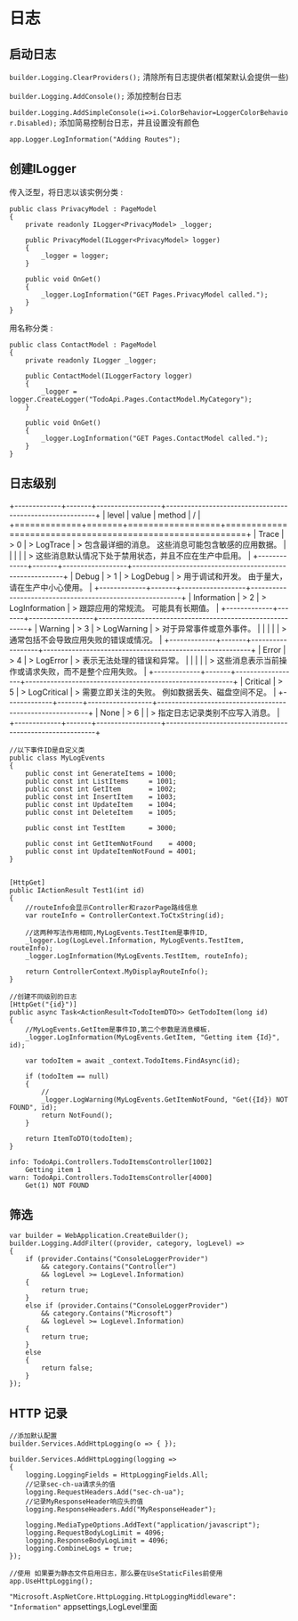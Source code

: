 # 日志

## 启动日志

`builder.Logging.ClearProviders();`
清除所有日志提供者(框架默认会提供一些)

`builder.Logging.AddConsole();` 添加控制台日志

`builder.Logging.AddSimpleConsole(i=>i.ColorBehavior=LoggerColorBehavior.Disabled);`
添加简易控制台日志，并且设置没有颜色

`app.Logger.LogInformation("Adding Routes");`

## 创建ILogger

传入泛型，将日志以该实例分类 :

    public class PrivacyModel : PageModel
    {
        private readonly ILogger<PrivacyModel> _logger;

        public PrivacyModel(ILogger<PrivacyModel> logger)
        {
            _logger = logger;
        }

        public void OnGet()
        {
            _logger.LogInformation("GET Pages.PrivacyModel called.");
        }
    }

用名称分类 :

    public class ContactModel : PageModel
    {
        private readonly ILogger _logger;

        public ContactModel(ILoggerFactory logger)
        {
            _logger = logger.CreateLogger("TodoApi.Pages.ContactModel.MyCategory");
        }

        public void OnGet()
        {
            _logger.LogInformation("GET Pages.ContactModel called.");
        }
    }

## 日志级别

+-------------+-------+------------------+----------------------------------------------------------+
| level       | value | method           | /                                                        |
+=============+=======+==================+==========================================================+
| Trace       | > 0   | > LogTrace       | > 包含最详细的消息。 这些消息可能包含敏感的应用数据。    |
|             |       |                  | > 这些消息默认情况下处于禁用状态，并且不应在生产中启用。 |
+-------------+-------+------------------+----------------------------------------------------------+
| Debug       | > 1   | > LogDebug       | > 用于调试和开发。 由于量大，请在生产中小心使用。        |
+-------------+-------+------------------+----------------------------------------------------------+
| Information | > 2   | > LogInformation | > 跟踪应用的常规流。 可能具有长期值。                    |
+-------------+-------+------------------+----------------------------------------------------------+
| Warning     | > 3   | > LogWarning     | > 对于异常事件或意外事件。                               |
|             |       |                  | > 通常包括不会导致应用失败的错误或情况。                 |
+-------------+-------+------------------+----------------------------------------------------------+
| Error       | > 4   | > LogError       | > 表示无法处理的错误和异常。                             |
|             |       |                  | > 这些消息表示当前操作或请求失败，而不是整个应用失败。   |
+-------------+-------+------------------+----------------------------------------------------------+
| Critical    | > 5   | > LogCritical    | > 需要立即关注的失败。 例如数据丢失、磁盘空间不足。      |
+-------------+-------+------------------+----------------------------------------------------------+
| None        | > 6   |                  | > 指定日志记录类别不应写入消息。                         |
+-------------+-------+------------------+----------------------------------------------------------+

    //以下事件ID是自定义类
    public class MyLogEvents
    {
        public const int GenerateItems = 1000;
        public const int ListItems     = 1001;
        public const int GetItem       = 1002;
        public const int InsertItem    = 1003;
        public const int UpdateItem    = 1004;
        public const int DeleteItem    = 1005;

        public const int TestItem      = 3000;

        public const int GetItemNotFound    = 4000;
        public const int UpdateItemNotFound = 4001;
    }


    [HttpGet]
    public IActionResult Test1(int id)
    {
        //routeInfo会显示Controller和razorPage路线信息
        var routeInfo = ControllerContext.ToCtxString(id);

        //这两种写法作用相同,MyLogEvents.TestItem是事件ID,
        _logger.Log(LogLevel.Information, MyLogEvents.TestItem, routeInfo);
        _logger.LogInformation(MyLogEvents.TestItem, routeInfo);

        return ControllerContext.MyDisplayRouteInfo();
    }

    //创建不同级别的日志
    [HttpGet("{id}")]
    public async Task<ActionResult<TodoItemDTO>> GetTodoItem(long id)
    {
        //MyLogEvents.GetItem是事件ID,第二个参数是消息模板.
        _logger.LogInformation(MyLogEvents.GetItem, "Getting item {Id}", id);

        var todoItem = await _context.TodoItems.FindAsync(id);

        if (todoItem == null)
        {
            //
            _logger.LogWarning(MyLogEvents.GetItemNotFound, "Get({Id}) NOT FOUND", id);
            return NotFound();
        }

        return ItemToDTO(todoItem);
    }

    info: TodoApi.Controllers.TodoItemsController[1002]
        Getting item 1
    warn: TodoApi.Controllers.TodoItemsController[4000]
        Get(1) NOT FOUND

## 筛选

    var builder = WebApplication.CreateBuilder();
    builder.Logging.AddFilter((provider, category, logLevel) =>
    {
        if (provider.Contains("ConsoleLoggerProvider")
            && category.Contains("Controller")
            && logLevel >= LogLevel.Information)
        {
            return true;
        }
        else if (provider.Contains("ConsoleLoggerProvider")
            && category.Contains("Microsoft")
            && logLevel >= LogLevel.Information)
        {
            return true;
        }
        else
        {
            return false;
        }
    });

## HTTP 记录

    //添加默认配置
    builder.Services.AddHttpLogging(o => { }); 

    builder.Services.AddHttpLogging(logging =>
    {
        logging.LoggingFields = HttpLoggingFields.All;
        //记录sec-ch-ua请求头的值
        logging.RequestHeaders.Add("sec-ch-ua");
        //记录MyResponseHeader响应头的值      
        logging.ResponseHeaders.Add("MyResponseHeader");

        logging.MediaTypeOptions.AddText("application/javascript");
        logging.RequestBodyLogLimit = 4096;
        logging.ResponseBodyLogLimit = 4096;
        logging.CombineLogs = true;
    });

    //使用 如果要为静态文件启用日志，那么要在UseStaticFiles前使用
    app.UseHttpLogging(); 

`"Microsoft.AspNetCore.HttpLogging.HttpLoggingMiddleware": "Information"`
appsettings,LogLevel里面
